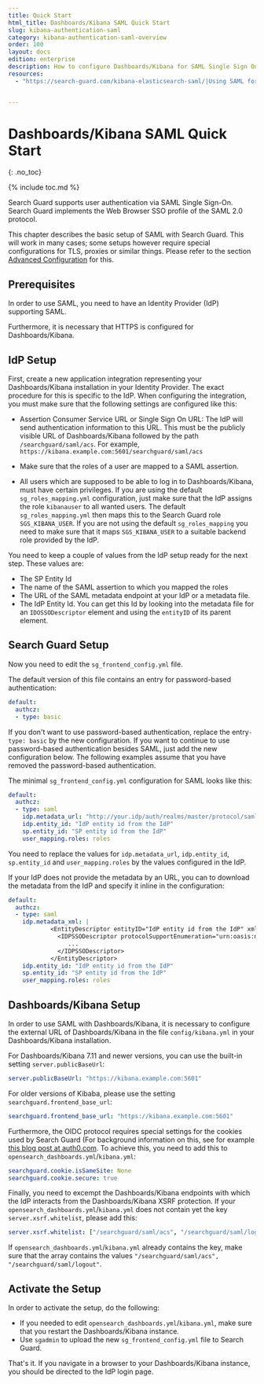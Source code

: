```yaml
---
title: Quick Start
html_title: Dashboards/Kibana SAML Quick Start
slug: kibana-authentication-saml
category: kibana-authentication-saml-overview
order: 100
layout: docs
edition: enterprise
description: How to configure Dashboards/Kibana for SAML Single Sign On authentication and IdP integrations.
resources:
  - "https://search-guard.com/kibana-elasticsearch-saml/|Using SAML for Dashboards/Kibana Single Sign-On (blogpost)"


---
```

<!---
Copyright 2020 floragunn GmbH
-->

# Dashboards/Kibana SAML Quick Start
{: .no_toc}

{% include toc.md %}

Search Guard supports user authentication via SAML Single Sign-On. Search Guard implements the Web Browser SSO profile of the SAML 2.0 protocol.

This chapter describes the basic setup of SAML with Search Guard. This will work in many cases; some setups however require special configurations for TLS, proxies or similar things. Please refer to the section [Advanced Configuration](kibana_authentication_saml_advanced_config.md) for this.

## Prerequisites

In order to use SAML, you need to have an Identity Provider (IdP) supporting SAML.

Furthermore, it is necessary that HTTPS is configured for Dashboards/Kibana.

## IdP Setup

First, create a new application integration representing your Dashboards/Kibana installation in your Identity Provider. The exact procedure for this is specific to the IdP. When configuring the integration, you must make sure that the following settings are configured like this:

* Assertion Consumer Service URL or Single Sign On URL: The IdP will send authentication information to this URL. This must be the publicly visible URL of Dashboards/Kibana followed by the path `/searchguard/saml/acs`. For example, `https://kibana.example.com:5601/searchguard/saml/acs`

* Make sure that the roles of a user are mapped to a SAML assertion.

* All users which are supposed to be able to log in to Dashboards/Kibana, must have certain privileges. If you are using the default `sg_roles_mapping.yml` configuration, just make sure that the IdP assigns the role `kibanauser` to all wanted users. The default `sg_roles_mapping.yml` then maps this to the Search Guard role `SGS_KIBANA_USER`. If you are not using the default `sg_roles_mapping` you need to make sure that it maps  `SGS_KIBANA_USER` to a suitable backend role provided by the IdP.  

You need to keep a couple of values from the IdP setup ready for the next step. These values are:

* The SP Entity Id
* The name of the SAML assertion to which you mapped the roles
* The URL of the SAML metadata endpoint at your IdP or a metadata file.
* The IdP Entity Id. You can get this Id by looking into the metadata file for an `IDOSSODescriptor` element and using the `entityID` of its parent element. 

## Search Guard Setup

Now you need to edit the `sg_frontend_config.yml` file. 

The default version of this file contains an entry for password-based authentication:

```yaml
default:
  authcz:
  - type: basic
```

If you don't want to use password-based authentication, replace the entry`- type: basic` by the new configuration. If you want to continue to use password-based authentication besides SAML, just add the new configuration below. The following examples assume that you have removed the password-based authentication.

The minimal `sg_frontend_config.yml` configuration for SAML looks like this:

```yaml
default:
  authcz:
  - type: saml
    idp.metadata_url: "http://your.idp/auth/realms/master/protocol/saml/descriptor"
    idp.entity_id: "IdP entity id from the IdP"
    sp.entity_id: "SP entity id from the IdP"
    user_mapping.roles: roles
```

You need to replace the values for `idp.metadata_url`, `idp.entity_id`, `sp.entity_id` and `user_mapping.roles` by the values configured in the IdP. 

If your IdP does not provide the metadata by an URL, you can to download the metadata from the IdP and specify it inline in the configuration:

```yaml
default:
  authcz:
  - type: saml
    idp.metadata_xml: |
            <EntityDescriptor entityID="IdP entity id from the IdP" xmlns="urn:oasis:names:tc:SAML:2.0:metadata">
              <IDPSSODescriptor protocolSupportEnumeration="urn:oasis:names:tc:SAML:2.0:protocol">
                 ...
              </IDPSSODescriptor>
            </EntityDescriptor>  
    idp.entity_id: "IdP entity id from the IdP"
    sp.entity_id: "SP entity id from the IdP"
    user_mapping.roles: roles
```
 
## Dashboards/Kibana Setup

In order to use SAML with Dashboards/Kibana, it is necessary to configure the external URL of Dashboards/Kibana in the file `config/kibana.yml` in your Dashboards/Kibana installation. 

For Dashboards/Kibana 7.11 and newer versions, you can use the built-in setting `server.publicBaseUrl`:

```yaml
server.publicBaseUrl: "https://kibana.example.com:5601"
```

For older versions of Kibaba, please use the setting `searchguard.frontend_base_url`: 

```yaml
searchguard.frontend_base_url: "https://kibana.example.com:5601"
```

Furthermore, the OIDC protocol requires special settings for the cookies used by Search Guard (For background information on this, see for example [this blog post at auth0.com](https://auth0.com/blog/browser-behavior-changes-what-developers-need-to-know/). To achieve this, you need to add this to `opensearch_dashboards.yml`/`kibana.yml`:

```yaml
searchguard.cookie.isSameSite: None
searchguard.cookie.secure: true
```

Finally, you need to excempt the Dashboards/Kibana endpoints with which the IdP interacts from the Dashboards/Kibana XSRF protection. If your `opensearch_dashboards.yml`/`kibana.yml` does not contain yet the key
`server.xsrf.whitelist`, please add this:

```yaml
server.xsrf.whitelist: ["/searchguard/saml/acs", "/searchguard/saml/logout"]
```

If `opensearch_dashboards.yml`/`kibana.yml`  already contains the key, make sure that the array contains the values `"/searchguard/saml/acs", "/searchguard/saml/logout"`. 

## Activate the Setup

In order to activate the setup, do the following:

- If you needed to edit `opensearch_dashboards.yml`/`kibana.yml`, make sure that you restart the Dashboards/Kibana instance. 
- Use `sgadmin` to upload the new `sg_frontend_config.yml` file to Search Guard.

That's it. If you navigate in a browser to your Dashboards/Kibana instance, you should be directed to the IdP login page.

